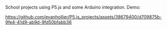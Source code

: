 School projects using P5.js and some Arduino integration. Demo:

https://github.com/evanhollier/P5.js_projects/assets/38679400/d709875b-9fe4-41d9-ab9d-9fd50bfabb36

